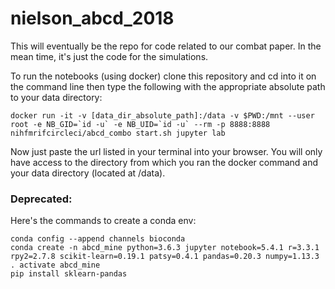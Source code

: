 # nielson_abcd_2018

This will eventually be the repo for code related to our combat paper. In the mean time, it's just the code for the simulations.

To run the notebooks (using docker) clone this repository and cd into it on the command line then type the following with the appropriate absolute path to your data directory:

```
docker run -it -v [data_dir_absolute_path]:/data -v $PWD:/mnt --user root -e NB_GID=`id -u` -e NB_UID=`id -u` --rm -p 8888:8888 nihfmrifcircleci/abcd_combo start.sh jupyter lab
```

Now just paste the url listed in your terminal into your browser. You will only have access to the directory from which you ran the docker command and your data directory (located at /data).

### Deprecated:
Here's the commands to create a conda env:

```
conda config --append channels bioconda
conda create -n abcd_mine python=3.6.3 jupyter notebook=5.4.1 r=3.3.1 rpy2=2.7.8 scikit-learn=0.19.1 patsy=0.4.1 pandas=0.20.3 numpy=1.13.3
. activate abcd_mine
pip install sklearn-pandas
```

